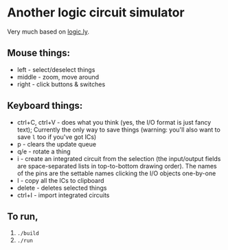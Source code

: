 # Another logic circuit simulator

Very much based on [logic.ly](https://logic.ly).

## Mouse things:

- left - select/deselect things
- middle - zoom, move around
- right - click buttons & switches

## Keyboard things:

- ctrl+C, ctrl+V - does what you think (yes, the I/O format is just fancy text); Currently the only way to save things (warning: you'll also want to save `l` too if you've got ICs)
- p - clears the update queue
- q/e - rotate a thing
- i - create an integrated circuit from the selection (the input/output fields are space-separated lists in top-to-bottom drawing order). The names of the pins are the settable names clicking the I/O objects one-by-one
- l - copy all the ICs to clipboard
- delete - deletes selected things
- ctrl+I - import integrated circuits

## To run,
1. `./build`
2. `./run`